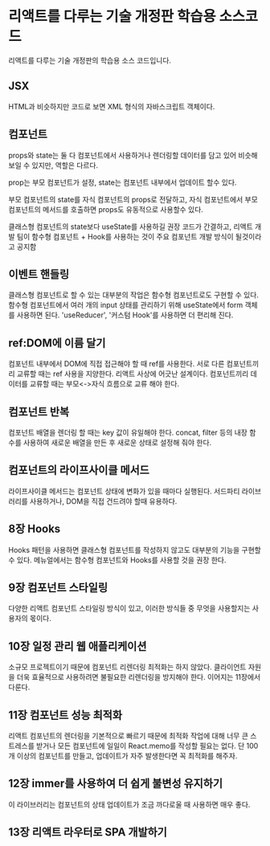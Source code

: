 # 리액트를 다루는 기술 개정판 학습용 소스코드

리액트를 다루는 기술 개정판의 학습용 소스 코드입니다.

## JSX

HTML과 비슷하지만 코드로 보면 XML 형식의 자바스크립트 객체이다.

## 컴포넌트

props와 state는 둘 다 컴포넌트에서 사용하거나 렌더링할 데이터를 담고 있어 비슷해 보일 수 있지만, 역할은 다르다.

prop는 부모 컴포넌트가 설정,
state는 컴포넌트 내부에서 업데이트 할수 있다.

부모 컴포넌트의 state를 자식 컴포넌트의 props로 전달하고,
자식 컴포넌트에서 부모 컴포넌트의 메서드를 호출하면 props도 유동적으로 사용할수 있다.

클래스형 컴포넌트의 state보다
useState를 사용하길 권장
코드가 간결하고, 리액트 개발 팀이 함수형 컴포넌트 + Hook를 사용하는 것이 주요 컴포넌트 개발 방식이 될것이라고 공지함

## 이벤트 핸들링

클래스형 컴포넌트로 할 수 있는 대부분의 작업은 함수형 컴포넌트로도 구현할 수 있다.
함수형 컴포넌트에서 여러 개의 input 상태를 관리하기 위해 useState에서 form 객체를 사용하면 된다.
'useReducer', '커스텀 Hook'를 사용하면 더 편리해 진다.

## ref:DOM에 이름 달기

컴포넌트 내부에서 DOM에 직접 접근해야 할 때 ref를 사용한다.
서로 다른 컴포넌트끼리 교류할 때는 ref 사용을 지양한다. 리액트 사상에 어긋난 설계이다.
컴포넌트끼리 데이터를 교류할 때는 부모<->자식 흐름으로 교류 해야 한다.

## 컴포넌트 반복

컴포넌트 배열을 렌더링 할 때는 key 값이 유일해야 한다.
concat, filter 등의 내장 함수를 사용하여 새로운 배열을 만든 후 새로운 상태로 설정해 줘야 한다.

## 컴포넌트의 라이프사이클 메서드

라이프사이클 메서드는 컴포넌트 상태에 변화가 있을 때마다 실행된다.
서드파티 라이브러리를 사용하거나, DOM을 직접 건드려야 할때 유용하다.

## 8장 Hooks

Hooks 패턴을 사용하면 클래스형 컴포넌트를 작성하지 않고도 대부분의 기능을 구현할 수 있다.
메뉴얼에서는 함수형 컴포넌트와 Hooks를 사용할 것을 권장 한다.

## 9장 컴포넌트 스타일링

다양한 리액트 컴포넌트 스타일링 방식이 있고, 이러한 방식들 중 무엇을 사용할지는 사용자의 몫이다.

## 10장 일정 관리 웹 애플리케이션

소규모 프로젝트이기 때문에 컴포넌트 리렌더링 최적화는 하지 않았다.
클라이언트 자원을 더욱 효율적으로 사용하려면 불필요한 리렌더링을 방지해야 한다.
이어지는 11장에서 다룬다.

## 11장 컴포넌트 성능 최적화

리액트 컴포넌트의 렌더링을 기본적으로 빠르기 때문에 최적화 작업에 대해 너무 큰 스트레스를 받거나 모든 컴포넌트에 일일이 React.memo를 작성할 필요는 없다. 단 100개 이상의 컴포넌트를 만들고, 업데이트가 자주 발생한다면 꼭 최적화를 해주자.

## 12장 immer를 사용하여 더 쉽게 불변성 유지하기

이 라이브러리는 컴포넌트의 상태 업데이트가 조금 까다로울 때 사용하면 매우 좋다.

## 13장 리액트 라우터로 SPA 개발하기
